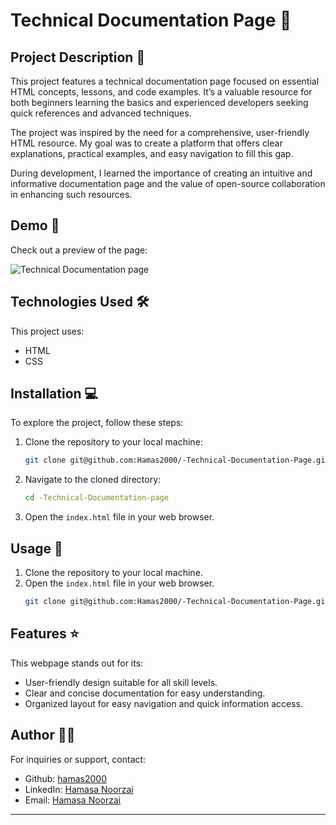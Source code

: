 # Technical Documentation Page 🚀

## Project Description 📝

This project features a technical documentation page focused on essential HTML concepts, lessons, and code examples. It’s a valuable resource for both beginners learning the basics and experienced developers seeking quick references and advanced techniques.

The project was inspired by the need for a comprehensive, user-friendly HTML resource. My goal was to create a platform that offers clear explanations, practical examples, and easy navigation to fill this gap.

During development, I learned the importance of creating an intuitive and informative documentation page and the value of open-source collaboration in enhancing such resources.

## Demo 📸

Check out a preview of the page:

![Technical Documentation page](https://github.com/Hamas2000/-Technical-Documentation-Page/assets/168201374/fb931a41-3e61-4ecb-a092-35f06e1dfab9)

## Technologies Used 🛠️

This project uses:

- HTML
- CSS

## Installation 💻

To explore the project, follow these steps:

1. Clone the repository to your local machine:
   ```bash
   git clone git@github.com:Hamas2000/-Technical-Documentation-Page.git
   ```
2. Navigate to the cloned directory:
   ```bash
   cd -Technical-Documentation-page
   ```
3. Open the `index.html` file in your web browser.

## Usage 🎯

1. Clone the repository to your local machine.
2. Open the `index.html` file in your web browser.
   ```bash
   git clone git@github.com:Hamas2000/-Technical-Documentation-Page.git
   ```

## Features ⭐

This webpage stands out for its:

- User-friendly design suitable for all skill levels.
- Clear and concise documentation for easy understanding.
- Organized layout for easy navigation and quick information access.

## Author 👩‍💻

For inquiries or support, contact:
- Github: [hamas2000](https://github.com/Hamas2000)
- LinkedIn: [Hamasa Noorzai](https://www.linkedin.com/in/hamasa-noorzai)
- Email: [Hamasa Noorzai](mailto:hamasa.noorzai2000@gamil.com)
---